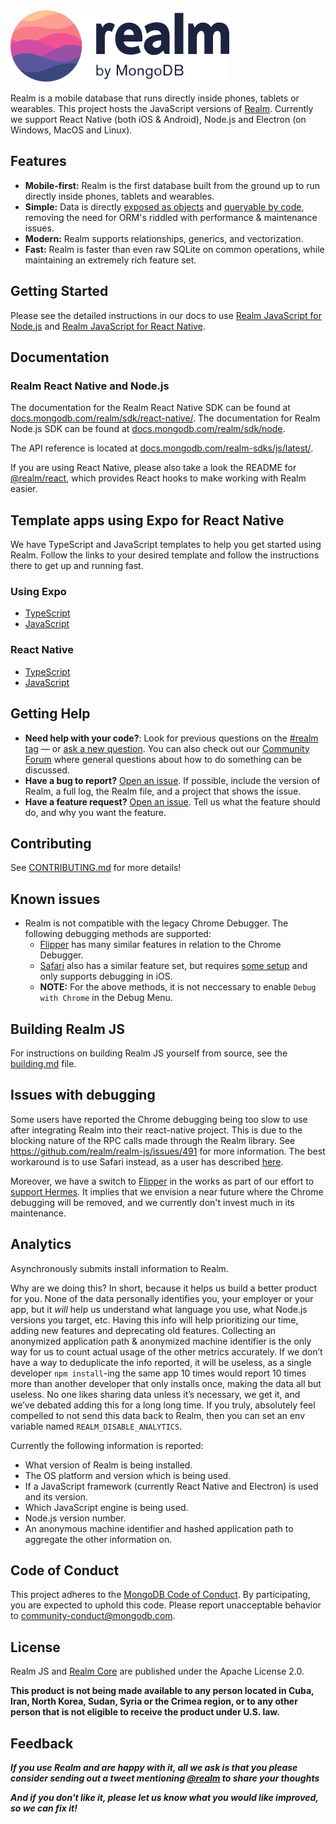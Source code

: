 <picture>
    <source srcset="./logo-dark.svg" media="(prefers-color-scheme: dark)" alt="realm by MongoDB">
    <img src="./logo.svg" alt="realm by MongoDB">
</picture>

Realm is a mobile database that runs directly inside phones, tablets or wearables.
This project hosts the JavaScript versions of [Realm](https://realm.io/). Currently we support React Native (both iOS & Android), Node.js and Electron (on Windows, MacOS and Linux).

## Features

* **Mobile-first:** Realm is the first database built from the ground up to run directly inside phones, tablets and wearables.
* **Simple:** Data is directly [exposed as objects](https://docs.mongodb.com/realm/node/realms/) and [queryable by code](https://docs.mongodb.com/realm/node/query-engine/), removing the need for ORM's riddled with performance & maintenance issues.
* **Modern:** Realm supports relationships, generics, and vectorization.
* **Fast:** Realm is faster than even raw SQLite on common operations, while maintaining an extremely rich feature set.

## Getting Started

Please see the detailed instructions in our docs to use [Realm JavaScript for Node.js](https://docs.mongodb.com/realm/sdk/node/) and [Realm JavaScript for React Native](https://docs.mongodb.com/realm/sdk/react-native/).

## Documentation

### Realm React Native and Node.js

The documentation for the Realm React Native SDK can be found at [docs.mongodb.com/realm/sdk/react-native/](https://docs.mongodb.com/realm/sdk/react-native/). The documentation for Realm Node.js SDK can be found at [docs.mongodb.com/realm/sdk/node](https://docs.mongodb.com/realm/sdk/node/).

The API reference is located at [docs.mongodb.com/realm-sdks/js/latest/](https://docs.mongodb.com/realm-sdks/js/latest/).

If you are using React Native, please also take a look the README for [@realm/react](https://github.com/realm/realm-js/tree/master/packages/realm-react#readme), which provides React hooks to make working with Realm easier.


## Template apps using Expo for React Native

We have TypeScript and JavaScript templates to help you get started using Realm.  Follow the links to your desired template and follow the instructions there to get up and running fast.
### Using Expo

- [TypeScript](https://github.com/realm/realm-js/tree/master/templates/expo-template-ts#readme)
- [JavaScript](https://github.com/realm/realm-js/tree/master/templates/expo-template-js#readme)

### React Native

- [TypeScript](https://github.com/realm/realm-js/tree/master/templates/react-native-template-realm-ts#readme)
- [JavaScript](https://github.com/realm/realm-js/tree/master/templates/react-native-template-realm-js#readme)
## Getting Help

* **Need help with your code?**: Look for previous questions on the  [#realm tag](https://stackoverflow.com/questions/tagged/realm?sort=newest) — or [ask a new question](https://stackoverflow.com/questions/ask?tags=realm). You can also check out our [Community Forum](https://developer.mongodb.com/community/forums/tags/c/realm/9/realm-sdk) where general questions about how to do something can be discussed.
* **Have a bug to report?** [Open an issue](https://github.com/realm/realm-js/issues/new). If possible, include the version of Realm, a full log, the Realm file, and a project that shows the issue.
* **Have a feature request?** [Open an issue](https://github.com/realm/realm-js/issues/new). Tell us what the feature should do, and why you want the feature.

## Contributing

See [CONTRIBUTING.md](https://github.com/realm/realm-js/blob/master/CONTRIBUTING.md) for more details!

## Known issues

* Realm is not compatible with the legacy Chrome Debugger. The following debugging methods are supported:
   * [Flipper](https://fbflipper.com/) has many similar features in relation to the Chrome Debugger.
   * [Safari](https://reactnative.dev/docs/debugging#safari-developer-tools) also has a similar feature set, but requires [some setup](https://blog.nparashuram.com/2019/10/debugging-react-native-ios-apps-with.html) and only supports debugging in iOS.
   * **NOTE:** For the above methods, it is not neccessary to enable `Debug with Chrome` in the Debug Menu.

## Building Realm JS

For instructions on building Realm JS yourself from source, see the [building.md](contrib/building.md) file.

## Issues with debugging
Some users have reported the Chrome debugging being too slow to use after integrating Realm into their react-native project. This is due to the blocking nature of the RPC calls made through the Realm library. See https://github.com/realm/realm-js/issues/491 for more information. The best workaround is to use Safari instead, as a user has described [here](https://github.com/realm/realm-js/issues/491#issuecomment-404670910).

Moreover, we have a switch to [Flipper](https://fbflipper.com/) in the works as part of our effort to [support Hermes](https://github.com/realm/realm-js/pull/3792). It implies that we envision a near future where the Chrome debugging will be removed, and we currently don't invest much in its maintenance.

## Analytics

Asynchronously submits install information to Realm.

Why are we doing this? In short, because it helps us build a better product
for you. None of the data personally identifies you, your employer or your
app, but it *will* help us understand what language you use, what Node.js
versions you target, etc. Having this info will help prioritizing our time,
adding new features and deprecating old features. Collecting an anonymized
application path & anonymized machine identifier is the only way for us to
count actual usage of the other metrics accurately. If we don’t have a way to
deduplicate the info reported, it will be useless, as a single developer
`npm install`-ing the same app 10 times would report 10 times more than another
developer that only installs once, making the data all but useless.
No one likes sharing data unless it’s necessary, we get it, and we’ve
debated adding this for a long long time. If you truly, absolutely
feel compelled to not send this data back to Realm, then you can set an env
variable named `REALM_DISABLE_ANALYTICS`.

Currently the following information is reported:

 * What version of Realm is being installed.
 * The OS platform and version which is being used.
 * If a JavaScript framework (currently React Native and Electron) is used and its version.
 * Which JavaScript engine is being used.
 * Node.js version number.
 * An anonymous machine identifier and hashed application path to aggregate the other information on.

## Code of Conduct

This project adheres to the [MongoDB Code of Conduct](https://www.mongodb.com/community-code-of-conduct).
By participating, you are expected to uphold this code. Please report
unacceptable behavior to [community-conduct@mongodb.com](mailto:community-conduct@mongodb.com).

## License

Realm JS and [Realm Core](https://github.com/realm/realm-core) are published under the Apache License 2.0.

**This product is not being made available to any person located in Cuba, Iran,
North Korea, Sudan, Syria or the Crimea region, or to any other person that is
not eligible to receive the product under U.S. law.**

## Feedback

**_If you use Realm and are happy with it, all we ask is that you please consider sending out a tweet mentioning [@realm](https://twitter.com/realm) to share your thoughts_**

**_And if you don't like it, please let us know what you would like improved, so we can fix it!_**

<img style="width: 0px; height: 0px;" src="https://3eaz4mshcd.execute-api.us-east-1.amazonaws.com/prod?s=https://github.com/realm/realm-js/#README.md">
